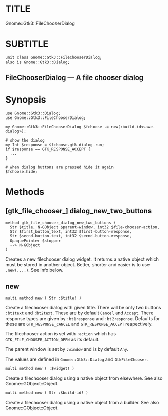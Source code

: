 TITLE
=====

Gnome::Gtk3::FileChooserDialog

SUBTITLE
========



    unit class Gnome::Gtk3::FileChooserDialog;
    also is Gnome::Gtk3::Dialog;

FileChooserDialog — A file chooser dialog
-----------------------------------------

Synopsis
========

    use Gnome::Gtk3::Dialog;
    use Gnome::Gtk3::FileChooserDialog;

    my Gnome::Gtk3::FileChooserDialog $fchoose .= new(:build-id<save-dialog>);

    # show the dialog
    my Int $response = $fchoose.gtk-dialog-run;
    if $response == GTK_RESPONSE_ACCEPT {
      ...
    }

    # when dialog buttons are pressed hide it again
    $fchoose.hide;

Methods
=======

[gtk_file_chooser_] dialog_new_two_buttons
------------------------------------------

    method gtk_file_chooser_dialog_new_two_buttons (
      Str $title, N-GObject $parent-window, int32 $file-chooser-action,
      Str $first_button_text, int32 $first-button-response,
      Str $secnd-button-text, int32 $secnd-button-response,
      OpaquePointer $stopper
      --> N-GObject
    )

Creates a new filechooser dialog widget. It returns a native object which must be stored in another object. Better, shorter and easier is to use `.new(....)`. See info below.

new
---

    multi method new ( Str :$title! )

Create a filechooser dialog with given title. There will be only two buttons `:bt1text` and `:bt2text`. These are by default `Cancel` and `Accept`. There response types are given by `:bt1response` and `:bt2response`. Defaults for these are `GTK_RESPONSE_CANCEL` and `GTK_RESPONSE_ACCEPT` respectively.

The filechooser action is set with `:action` which has `GTK_FILE_CHOOSER_ACTION_OPEN` as its default.

The parent window is set by `:window` and is by default `Any`.

The values are defined in `Gnome::Gtk3::Dialog` and `GtkFileChooser`.

    multi method new ( :$widget! )

Create a filechooser dialog using a native object from elsewhere. See also Gnome::GObject::Object.

    multi method new ( Str :$build-id! )

Create a filechooser dialog using a native object from a builder. See also Gnome::GObject::Object.

